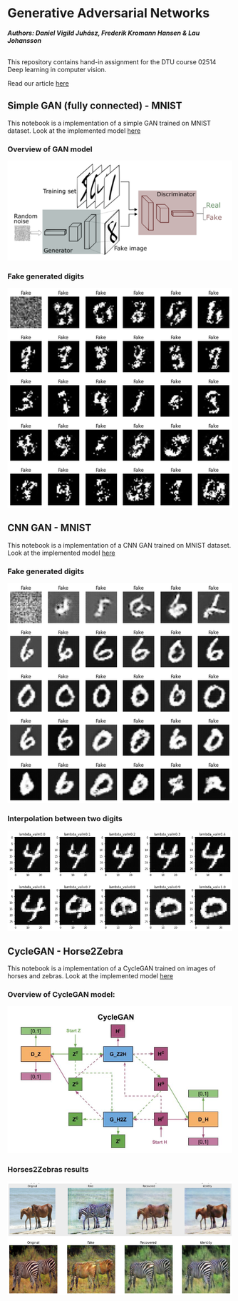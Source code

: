 # Generative Adversarial Networks 

***Authors: Daniel Vigild Juhász, Frederik Kromann Hansen & Lau Johansson*** <br /> <br />

This repository contains hand-in assignment for the DTU course 02514 Deep learning in computer vision. 

Read our article [here](https://github.com/LauJohansson/GAN_Horse2Zebra_and_MNIST/blob/master/GAN_Horse2Zebra_MNIST.pdf) <br />



## Simple GAN (fully connected) - MNIST
This notebook is a implementation of a simple GAN trained on MNIST dataset.
Look at the implemented model [here](https://github.com/LauJohansson/GAN_Horse2Zebra_and_MNIST/blob/master/Simple_GAN_MNIST.ipynb)

### Overview of GAN model
![alt text](https://raw.githubusercontent.com/LauJohansson/GAN_Horse2Zebra_and_MNIST/master/GAN_conceptual.png?raw=true)

### Fake generated digits
![alt text](https://raw.githubusercontent.com/LauJohansson/GAN_Horse2Zebra_and_MNIST/master/fake_digits_simpleGAN.png?raw=true)

## CNN GAN - MNIST
This notebook is a implementation of a CNN GAN trained on MNIST dataset.
Look at the implemented model [here](https://github.com/LauJohansson/GAN_Horse2Zebra_and_MNIST/blob/master/Convolutional_GAN_MNIST.ipynb)

### Fake generated digits
![alt text](https://raw.githubusercontent.com/LauJohansson/GAN_Horse2Zebra_and_MNIST/master/fake_digits_CNNGAN.png?raw=true)

### Interpolation between two digits
![alt text](https://raw.githubusercontent.com/LauJohansson/GAN_Horse2Zebra_and_MNIST/master/Interpolation.png?raw=true)

## CycleGAN - Horse2Zebra
This notebook is a implementation of a CycleGAN trained on images of horses and zebras.
Look at the implemented model [here](https://github.com/LauJohansson/GAN_Horse2Zebra_and_MNIST/blob/master/CycleGAN_Horse2Zebra.ipynb)

### Overview of CycleGAN model:
![alt text](https://raw.githubusercontent.com/LauJohansson/GAN_Horse2Zebra_and_MNIST/master/CycleGAN.jpg?raw=true)

### Horses2Zebras results
![alt text](https://raw.githubusercontent.com/LauJohansson/GAN_Horse2Zebra_and_MNIST/master/Horses_and_zebras_image.png?raw=true)










